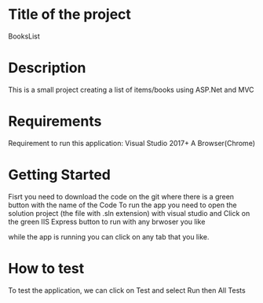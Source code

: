 
# Title of the project
BooksList
# Description
This is a small project creating a list of items/books using ASP.Net and MVC

# Requirements
Requirement to run this application:
Visual Studio 2017+
A Browser(Chrome)

# Getting Started
Fisrt you need to download the code on the git where there is a green button with the name of the Code
To run the app you need to open the solution project (the file with .sln extension) 
with visual studio and Click on the green IIS Express button to run with any brwoser you like
 
while the app is running you can click on any tab that you like.

# How to test

To test the application, we can click on Test and select Run then All Tests